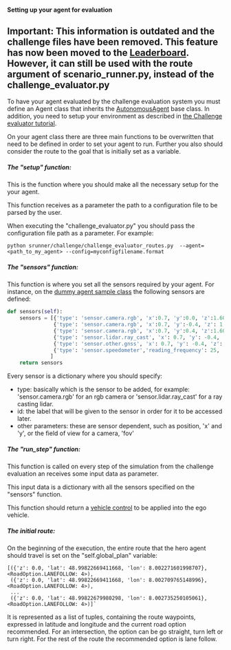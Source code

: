 #### Setting up your agent for evaluation

## Important: This information is outdated and the challenge files have been removed. This feature has now been moved to the [Leaderboard](https://github.com/carla-simulator/leaderboard). However, it can still be used with the route argument of scenario_runner.py, instead of the challenge_evaluator.py

To have your agent evaluated by the challenge evaluation system
you must define an Agent class that inherits the
[AutonomousAgent](../srunner/autoagents/autonomous_agent.py) base class. In addition, you need to setup your environment as described in [the Challenge evaluator tutorial](challenge_evaluation.md).

On your agent class there are three main functions to be overwritten
that need to be defined in order to set your agent to run.
Further you also should consider the route to the goal that is
initially set as a variable.


##### The "setup" function:
This is the function where you should make all the necessary setup
for the your agent.

This function receives as a parameter the path to a configuration
file to be parsed by the user.

When executing the "challenge_evaluator.py" you should pass the
configuration file path as a parameter. For example:

```
python srunner/challenge/challenge_evaluator_routes.py  --agent=<path_to_my_agent> --config=myconfigfilename.format
```


##### The "sensors" function:

This function is where you set all the sensors required by your agent.
For instance, on the [dummy agent sample class](../srunner/challenge/agents/DummyAgent.py) the following sensors are defined:

```Python
def sensors(self):
    sensors = [{'type': 'sensor.camera.rgb', 'x':0.7, 'y':0.0, 'z':1.60, 'roll':0.0, 'pitch':0.0, 'yaw':0.0, 'width':800, 'height': 600, 'fov':100, 'id': 'Center'},
               {'type': 'sensor.camera.rgb', 'x':0.7, 'y':-0.4, 'z': 1.60,   'roll': 0.0, 'pitch': 0.0, 'yaw': -45.0, 'width': 800, 'height': 600, 'fov': 100, 'id': 'Left'},
               {'type': 'sensor.camera.rgb', 'x':0.7, 'y':0.4, 'z':1.60, 'roll':0.0, 'pitch':0.0, 'yaw':45.0, 'width':800, 'height':600, 'fov':100, 'id': 'Right'},
               {'type': 'sensor.lidar.ray_cast', 'x': 0.7, 'y': -0.4, 'z': 1.60, 'roll': 0.0, 'pitch': 0.0, 'yaw': -45.0, 'id': 'LIDAR'},
               {'type': 'sensor.other.gnss', 'x': 0.7, 'y': -0.4, 'z': 1.60, 'id': 'GPS'},
               {'type': 'sensor.speedometer','reading_frequency': 25, 'id': 'speed'}
              ]
    return sensors
```


Every sensor is a dictionary where you should
specify:

* type: basically which is the sensor to be added, for example:  'sensor.camera.rgb' for an rgb camera or 'sensor.lidar.ray_cast' for a ray casting lidar.
* id: the label that will be given to the sensor in order for it to be accessed later.
* other parameters: these are sensor dependent, such as position, 'x' and 'y', or the field of view for a camera, 'fov'




##### The "run_step" function:

This function is called on every step of the simulation from the challenge evaluation
an receives some input data as parameter.

This input data is a dictionary with all the sensors specified on the "sensors" function.

This function should return a [vehicle control](https://carla.readthedocs.io/en/latest/python_api_tutorial/#vehicles)
 to be applied into the ego vehicle.




##### The initial route:

On the beginning of the execution, the entire route that the hero agent
should travel is set on  the "self.global_plan" variable:

```
[({'z': 0.0, 'lat': 48.99822669411668, 'lon': 8.002271601998707}, <RoadOption.LANEFOLLOW: 4>),
 ({'z': 0.0, 'lat': 48.99822669411668, 'lon': 8.002709765148996}, <RoadOption.LANEFOLLOW: 4>),
 ...
 ({'z': 0.0, 'lat': 48.99822679980298, 'lon': 8.002735250105061}, <RoadOption.LANEFOLLOW: 4>)]`
 ```

 It is represented as a list of tuples, containing the route waypoints, expressed in latitude
 and longitude and the current road option recommended. For an intersection, the option can
 be go straight, turn left or turn right. For the rest of the route the recommended option
 is lane follow.
